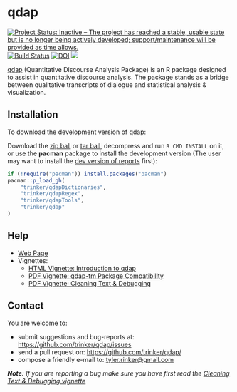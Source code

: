 qdap
====

[![Project Status: Inactive – The project has reached a stable, usable state but is no longer being actively developed; support/maintenance will be provided as time allows.](http://www.repostatus.org/badges/latest/inactive.svg)](http://www.repostatus.org/#inactive)
[![Build Status](https://travis-ci.org/trinker/qdap.svg?branch=master)](https://travis-ci.org/trinker/qdap) [![DOI](https://zenodo.org/badge/5398/trinker/qdap.svg)](http://dx.doi.org/10.5281/zenodo.11124)
[![](https://cranlogs.r-pkg.org/badges/qdap)](https://cran.r-project.org/package=qdap)


[qdap](http://trinker.github.com/qdap_dev/) (Quantitative Discourse Analysis Package) is an R package designed to assist in quantitative discourse analysis.  The package stands as a bridge between qualitative transcripts of dialogue and statistical analysis & visualization.

## Installation

To download the development version of qdap:

Download the [zip ball](https://github.com/trinker/qdap/zipball/master) or [tar ball](https://github.com/trinker/qdap/tarball/master), decompress and run `R CMD INSTALL` on it, or use the **pacman** package to install the development version (The user may want to install the [dev version of reports](https://github.com/trinker/reports) first):


```r
if (!require("pacman")) install.packages("pacman")
pacman::p_load_gh(
    "trinker/qdapDictionaries",
    "trinker/qdapRegex",
    "trinker/qdapTools",
    "trinker/qdap"
)
```


## Help

- [Web Page](http://trinker.github.com/qdap/) 
- Vignettes:     
  - [HTML Vignette: Introduction to qdap](http://trinker.github.io/qdap/vignettes/qdap_vignette.html)        
  - [PDF Vignette: qdap-tm Package Compatibility](http://trinker.github.io/qdap/vignettes/tm_package_compatibility.pdf)   
  - [PDF Vignette: Cleaning Text & Debugging](http://trinker.github.io/qdap_dev/vignettes/cleaning_and_debugging.pdf)      

## Contact

You are welcome to:
* submit suggestions and bug-reports at: <https://github.com/trinker/qdap/issues>
* send a pull request on: <https://github.com/trinker/qdap/>
* compose a friendly e-mail to: <tyler.rinker@gmail.com>

*<b>Note:</b> If you are reporting a bug make sure you have first read the [Cleaning Text & Debugging vignette](http://trinker.github.io/qdap_dev/vignettes/cleaning_and_debugging.pdf)*
